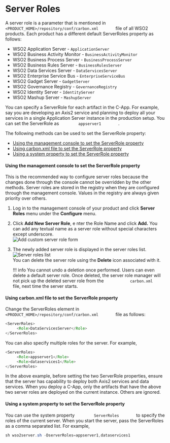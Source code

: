 # Server Roles

A server role is a parameter that is mentioned in
`         <PRODUCT_HOME>/repository/conf/carbon.xml        ` file of all
WSO2 products. Each product has a different default ServerRoles property
as follows:

-   WSO2 Application Server - `ApplicationServer`
-   WSO2 Business Activity Monitor - `BusinessActivityMonitor`
-   WSO2 Business Process Server - `BusinessProcessServer`
-   WSO2 Business Rules Server - `BusinessRulesServer`
-   WSO2 Data Services Server - `DataServicesServer`
-   WSO2 Enterprise Service Bus - `EnterpriseServiceBus`
-   WSO2 Gadget Server - `GadgetServer`
-   WSO2 Governance Registry - `GovernanceRegistry`
-   WSO2 Identity Server - `IdentityServer`
-   WSO2 Mashup Server - `MashupServer`

You can specify a ServerRole for each artifact in the C-App. For
example, say you are developing an Axis2 service and planning to deploy
all your services in a single Application Server instance in the
production setup. You can set the ServerRole as
`         appserver1        ` .

The following methods can be used to set the ServerRole property:

-   [Using the management console to set the ServerRole
    property](#using-the-management-console-to-set-the-serverrole-property)
-   [Using carbon.xml file to set the ServerRole
    property](#using-carbonxml-file-to-set-the-serverrole-property)
-   [Using a system property to set the ServerRole
    property](#using-a-system-property-to-set-the-serverrole-property)

#### Using the management console to set the ServerRole property

This is the recommended way to configure server roles because the
changes done through the console cannot be overridden by the other
methods. Server roles are stored in the registry when they are
configured through the management console. Values in the registry are
always given priority over others.

1.  Log in to the management console of your product and click **Server
    Roles** menu under the **Configure** menu.
2.  Click **Add New Server Role**, e nter the Role Name and click
    **Add.** You can add any textual name as a server role without
    special characters except underscore.  
    ![Add custom server role form]( ../assets/img/using-wso2-identity-server/add-custom-server-role-form.png)
3.  The newly added server role is displayed in the server roles list.  
    ![Server roles list]( ../assets/img/using-wso2-identity-server/server-roles-list.png)  
    You can delete the server role using the **Delete** icon associated
    with it.

    !!! info
        You cannot undo a deletion once performed. Users can even delete a default server role. Once deleted, the server role manager will not pick up the deleted server role from the `            carbon.xml           ` file, next time the server starts.

#### Using carbon.xml file to set the ServerRole property

Change the ServerRoles element in
`         <PRODUCT_HOME>/repository/conf/carbon.xml        ` file as
follows:  

``` java
<ServerRoles>
     <Role>DataServicesServer</Role>
</ServerRoles>
```

You can also specify multiple roles for the server. For example,

``` java
<ServerRoles>
     <Role>appserver1</Role>
     <Role>dataservices1</Role>
</ServerRoles>
```

In the above example, before setting the two ServerRole properties,
ensure that the server has capability to deploy both Axis2 services and
data services. When you deploy a C-App, only the artifacts that have the
above two server roles are deployed on the current instance. Others are
ignored.

#### Using a system property to set the ServerRole property

You can use the system property `         ServerRoles        ` to
specify the roles of the current server. When you start the server, pass
the ServerRoles as a comma separated list. For example,

``` java
sh wso2server.sh -DserverRoles=appserver1,dataservices1
```
